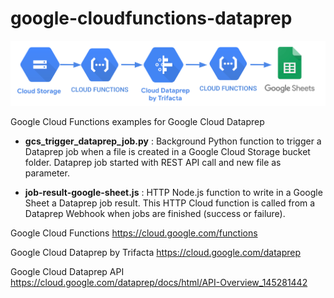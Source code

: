 # google-cloudfunctions-dataprep

![image](CloudFunctions_Dataprep.png)

Google Cloud Functions examples for Google Cloud Dataprep

- **gcs_trigger_dataprep_job.py** : Background Python function to trigger a Dataprep job when a file is created in a Google Cloud Storage bucket folder. Dataprep job started with REST API call and new file as parameter.

- **job-result-google-sheet.js** : HTTP Node.js function to write in a Google Sheet a Dataprep job result. This HTTP Cloud function is called from a Dataprep Webhook when jobs are finished (success or failure).

Google Cloud Functions https://cloud.google.com/functions

Google Cloud Dataprep by Trifacta https://cloud.google.com/dataprep

Google Cloud Dataprep API https://cloud.google.com/dataprep/docs/html/API-Overview_145281442
